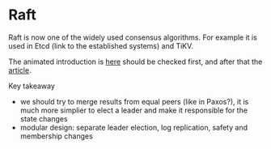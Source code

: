 # Raft

Raft is now one of the widely used consensus algorithms. For example it is used in Etcd (link to the established systems) and TiKV.

The animated introduction is [here](http://thesecretlivesofdata.com/raft/) should be checked first, and after that the [article](https://raft.github.io/raft.pdf).

Key takeaway
* we should try to merge results from equal peers (like in Paxos?), it is much more simplier to elect a leader and make it responsible for the state changes
* modular design: separate leader election, log replication, safety and membership changes